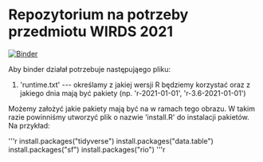 # Repozytorium na potrzeby przedmiotu WIRDS 2021

[![Binder](https://mybinder.org/badge_logo.svg)](https://mybinder.org/v2/gh/krakovska/wirds-2021-binder-przyklad/main?urlpath=rstudio)

Aby binder działał potrzebuje następująego pliku:

1. 'runtime.txt' --- określamy z jakiej wersji R będziemy korzystać oraz z jakiego dnia mają być pakiety (np. 'r-2021-01-01', 'r-3.6-2021-01-01')

Możemy założyć jakie pakiety mają być na w ramach tego obrazu. W takim razie powinniśmy utworzyć plik o nazwie 'install.R' do instalacji pakietów. Na przykład:

'''r
install.packages("tidyverse")
install.packages("data.table")
install.packages("sf")
install.packages("rio")
'''r


